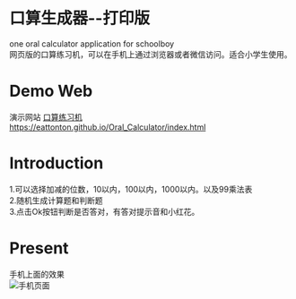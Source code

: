 # 口算生成器--打印版
one oral calculator application for schoolboy  
网页版的口算练习机，可以在手机上通过浏览器或者微信访问。适合小学生使用。

# Demo Web
演示网站 [口算练习机]("https://eattonton.github.io/Oral_Calculator/index.html")   
https://eattonton.github.io/Oral_Calculator/index.html

# Introduction
1.可以选择加减的位数，10以内，100以内，1000以内。以及99乘法表  
2.随机生成计算题和判断题  
3.点击Ok按钮判断是否答对，有答对提示音和小红花。  

# Present
手机上面的效果  
![手机页面](https://eattonton.github.io/Oral_Calculator/oral.png)